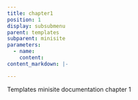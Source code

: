 ```yaml
---
title: chapter1
position: 1
display: subsubmenu
parent: templates
subparent: minisite
parameters:
  - name:
    content:
content_markdown: |-

---
```


 Templates minisite documentation chapter 1